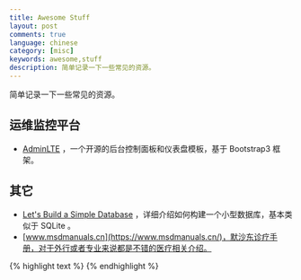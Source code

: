 ```yaml
---
title: Awesome Stuff
layout: post
comments: true
language: chinese
category: [misc]
keywords: awesome,stuff
description: 简单记录一下一些常见的资源。
---
```


简单记录一下一些常见的资源。

<!-- more -->

## 运维监控平台

* [AdminLTE](https://adminlte.io/) ，一个开源的后台控制面板和仪表盘模板，基于 Bootstrap3 框架。

## 其它

* [Let's Build a Simple Database](https://cstack.github.io/db_tutorial/) ，详细介绍如何构建一个小型数据库，基本类似于 SQLite 。
* [www.msdmanuals.cn](https://www.msdmanuals.cn/)，默沙东诊疗手册，对于外行或者专业来说都是不错的医疗相关介绍。



<!---
* [Nuklear](https://github.com/vurtun/nuklear)，一个纯 C 编写，零依赖的 GUI 图形库。
https://github.com/andlabs/libui
https://github.com/liuliu/ccv                  A Modern Computer Vision Library
https://github.com/lc-soft/LCUI
https://github.com/kovidgoyal/kitty
https://github.com/go-vgo/robotgo

IP地址信息检索
https://github.com/lionsoul2014/ip2region

操作Android设备
https://github.com/Genymobile/scrcpy

USB格式化工具
https://github.com/pbatard/rufus



一个Windows兼容的OS
https://github.com/reactos/reactos
https://github.com/contiki-os/contiki
https://github.com/yourtion/30dayMakeOS

结对编程工具
https://github.com/cinder/Cinder

一个小型的虚机
https://github.com/jakogut/tinyvm

比LUA还要小的解析语言解析器
https://github.com/tj/luna
https://github.com/orangeduck/mpc

简单的C编译其
https://github.com/rui314/8cc
https://github.com/zsaleeba/picoc

一个支持压缩、加密的备份工具
https://github.com/borgbackup/borg

在C语言之上封装的高级语言
https://github.com/orangeduck/Cello

视频播放器
https://mpv.io/

反向编译
http://www.radare.org/r/
https://github.com/aquynh/capstone

图像解码、C解析器、printf输出等公共函数
https://github.com/nothings/stb

终端音乐播放器
https://github.com/cmus/cmus

HTTP相关
https://github.com/nodejs/http-parser
https://github.com/lionsoul2014/ip2region
https://github.com/lpereira/lwan
https://github.com/davidmoreno/onion
https://github.com/haywire/haywire
https://github.com/droe/sslsplit
https://github.com/h2o/picohttpparser

事件数据库
https://github.com/traildb/traildb

SSH登陆等效率工具
https://github.com/DaveDavenport/rofi

一个简单的Web Application Firewalls
https://github.com/nbs-system/naxsi

分布式KV存储
https://github.com/Netflix/dynomite

应该是个PG代理
https://github.com/citusdata/citus

通用C库
https://github.com/attractivechaos/klib
https://github.com/awslabs/s2n SSL/TLS库
https://github.com/lz4/lz4
https://github.com/Cyan4973/xxHash
https://github.com/antirez/sds       Simple Dynamic Strings library for C
https://github.com/tboox/tbox
https://github.com/warmcat/libwebsockets
https://github.com/facebook/libphenom
https://github.com/srdja/Collections-C
https://github.com/troydhanson/uthash
https://github.com/fragglet/c-algorithms
https://github.com/begeekmyfriend/bplustree
https://github.com/urbit/urbit
https://github.com/concurrencykit/ck
https://github.com/libusb/libusb
https://github.com/kokke/tiny-AES-c  AES
https://github.com/cloudwu/pbc   A protocol buffers library for C
https://github.com/rxi/dyad Asynchronous networking for C


https://github.com/sustrik/libmill    Go-style concurrency in C
https://github.com/cloudwu/coroutine

C network daemon for bloom filters
https://github.com/armon/bloomd

SHA冲突检测
https://github.com/cr-marcstevens/sha1collisiondetection

C单元测试
https://github.com/silentbicycle/greatest

聊天工具框架
https://github.com/weechat/weechat

查看CPU状态
https://github.com/google/cpu_features
https://github.com/processhacker/processhacker

一个小型的虚机
https://github.com/jakogut/tinyvm

比LUA还要小的解析语言解析器
https://github.com/tj/luna
https://github.com/orangeduck/mpc


MarkDown解析
https://github.com/vmg/sundown

C包管理
https://github.com/clibs/clib

嵌入式
https://github.com/grbl/grbl
https://github.com/qmk/qmk_firmware
https://github.com/jgamblin/Mirai-Source-Code
https://github.com/cleanflight/cleanflight
https://github.com/RIOT-OS/RIOT
https://github.com/cesanta/mongoose-os
https://github.com/RandyGaul/tinyheaders


一堆奇葩代码的收集
https://github.com/MinhasKamal/CreepyCodeCollection

解密hashcat
https://github.com/magnumripper/JohnTheRipper

神经网络库
https://github.com/glouw/tinn

列存，基于PG
https://github.com/citusdata/cstore_fdw

RPC
https://github.com/laruence/yar

LeetCode
https://github.com/begeekmyfriend/leetcode

https://github.com/miloyip/nativejson-benchmark
http://zserge.com/jsmn.html
http://json.org/
https://github.com/json-c/json-c
https://github.com/akheron/jansson
https://github.com/esnme/ultrajson
https://github.com/zserge/jsmn
https://github.com/udp/json-parser
https://github.com/ohler55/oj
https://github.com/lloyd/yajl


https://github.com/vodik/envoy


AIDE 主机级别的安全检测
http://aide.sourceforge.net/
SNORT 安全入侵检测
https://www.snort.org/

EXT类型文件误删恢复
http://extundelete.sourceforge.net/


可以通过情报引擎，例如 zoomeye、shodan 等，查看当前网络。

https://github.com/stellar/stellar-core
https://github.com/openvenues/libpostal
https://github.com/dunst-project/dunst
https://github.com/cesanta/v7
https://github.com/jonashaag/bjoern
https://github.com/Celtoys/Remotery
https://github.com/Bumblebee-Project/Bumblebee
https://github.com/intel-iot-devkit/mraa



https://github.com/krallin/tini
https://github.com/allinurl/goaccess
https://github.com/tj/mon
https://github.com/z3APA3A/3proxy
https://github.com/vstakhov/rspamd
https://github.com/sustrik/libdill
https://github.com/nanopb/nanopb
https://github.com/h2o/picohttpparser
https://github.com/examplecode/mproxy
https://github.com/halayli/lthread
https://github.com/opsengine/cpulimit
https://github.com/viabtc/asnw
https://mp.weixin.qq.com/s/gV7DqSgSkz_X56p2X_x_cQ
-->



{% highlight text %}
{% endhighlight %}
